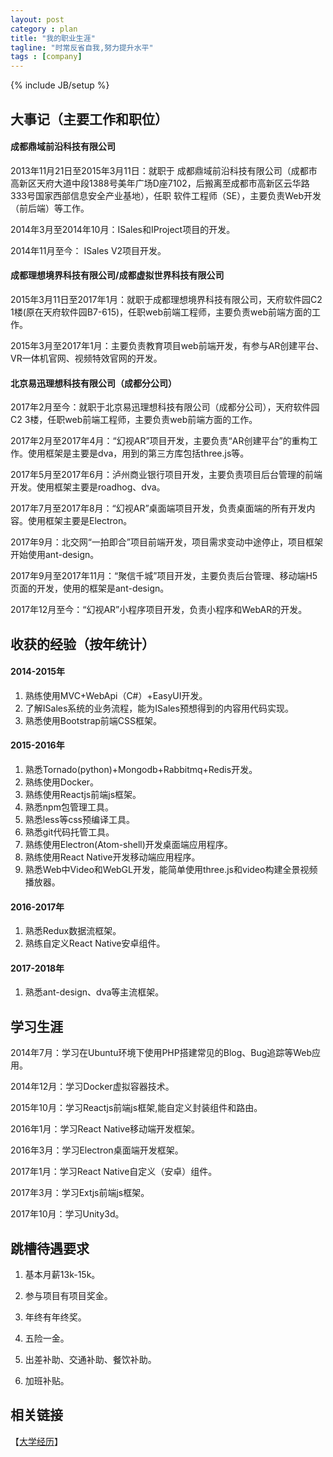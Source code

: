 ```yaml
---
layout: post
category : plan
title: "我的职业生涯"
tagline: "时常反省自我,努力提升水平"
tags : [company]
---
```

{% include JB/setup %}

## 大事记（主要工作和职位）

#### 成都鼎域前沿科技有限公司

 2013年11月21日至2015年3月11日：就职于 成都鼎域前沿科技有限公司（成都市高新区天府大道中段1388号美年广场D座7102，后搬离至成都市高新区云华路333号国家西部信息安全产业基地），任职 软件工程师（SE），主要负责Web开发（前后端）等工作。 

2014年3月至2014年10月：ISales和IProject项目的开发。

2014年11月至今： ISales V2项目开发。

#### 成都理想境界科技有限公司/成都虚拟世界科技有限公司

2015年3月11日至2017年1月：就职于成都理想境界科技有限公司，天府软件园C2 1楼(原在天府软件园B7-615)，任职web前端工程师，主要负责web前端方面的工作。

2015年3月至2017年1月：主要负责教育项目web前端开发，有参与AR创建平台、VR一体机官网、视频特效官网的开发。

#### 北京易迅理想科技有限公司（成都分公司）

2017年2月至今：就职于北京易迅理想科技有限公司（成都分公司），天府软件园C2 3楼，任职web前端工程师，主要负责web前端方面的工作。

2017年2月至2017年4月：“幻视AR”项目开发，主要负责“AR创建平台”的重构工作。使用框架是主要是dva，用到的第三方库包括three.js等。

2017年5月至2017年6月：泸州商业银行项目开发，主要负责项目后台管理的前端开发。使用框架主要是roadhog、dva。

2017年7月至2017年8月：“幻视AR”桌面端项目开发，负责桌面端的所有开发内容。使用框架主要是Electron。

2017年9月：北交网“一拍即合”项目前端开发，项目需求变动中途停止，项目框架开始使用ant-design。

2017年9月至2017年11月：“聚信千城”项目开发，主要负责后台管理、移动端H5页面的开发，使用的框架是ant-design。

2017年12月至今：“幻视AR”小程序项目开发，负责小程序和WebAR的开发。


## 收获的经验（按年统计）

#### 2014-2015年

1. 熟练使用MVC+WebApi（C#）+EasyUI开发。
2. 了解ISales系统的业务流程，能为ISales预想得到的内容用代码实现。
3. 熟悉使用Bootstrap前端CSS框架。

#### 2015-2016年

1. 熟悉Tornado(python)+Mongodb+Rabbitmq+Redis开发。
2. 熟练使用Docker。
3. 熟练使用Reactjs前端js框架。
4. 熟悉npm包管理工具。
5. 熟悉less等css预编译工具。
6. 熟悉git代码托管工具。
7. 熟练使用Electron(Atom-shell)开发桌面端应用程序。
8. 熟练使用React Native开发移动端应用程序。
9. 熟悉Web中Video和WebGL开发，能简单使用three.js和video构建全景视频播放器。

#### 2016-2017年

1. 熟悉Redux数据流框架。
2. 熟练自定义React Native安卓组件。

#### 2017-2018年

1. 熟悉ant-design、dva等主流框架。

## 学习生涯

2014年7月：学习在Ubuntu环境下使用PHP搭建常见的Blog、Bug追踪等Web应用。

2014年12月：学习Docker虚拟容器技术。

2015年10月：学习Reactjs前端js框架,能自定义封装组件和路由。

2016年1月：学习React Native移动端开发框架。

2016年3月：学习Electron桌面端开发框架。

2017年1月：学习React Native自定义（安卓）组件。

2017年3月：学习Extjs前端js框架。

2017年10月：学习Unity3d。

## 跳槽待遇要求

1. 基本月薪13k-15k。

2. 参与项目有项目奖金。

3. 年终有年终奖。

4. 五险一金。

5. 出差补助、交通补助、餐饮补助。

6. 加班补贴。

## 相关链接

【[大学经历](/plan/2015/12/13/school)】

